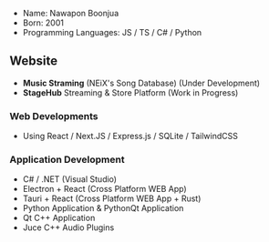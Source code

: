 - Name: Nawapon Boonjua
- Born: 2001
- Programming Languages: JS / TS / C# / Python

## Website
- **Music Straming** (NEiX's Song Database) (Under Development) 
- **StageHub** Streaming & Store Platform (Work in Progress)

### Web Developments
- Using React / Next.JS / Express.js / SQLite / TailwindCSS

### Application Development
- C# / .NET (Visual Studio)
- Electron + React (Cross Platform WEB App)
- Tauri + React (Cross Platform WEB App + Rust)
- Python Application & PythonQt Application
- Qt C++ Application
- Juce C++ Audio Plugins


<!---
Rinechxn/Rinechxn is a ✨ special ✨ repository because its `README.md` (this file) appears on your GitHub profile.
You can click the Preview link to take a look at your changes.
--->
